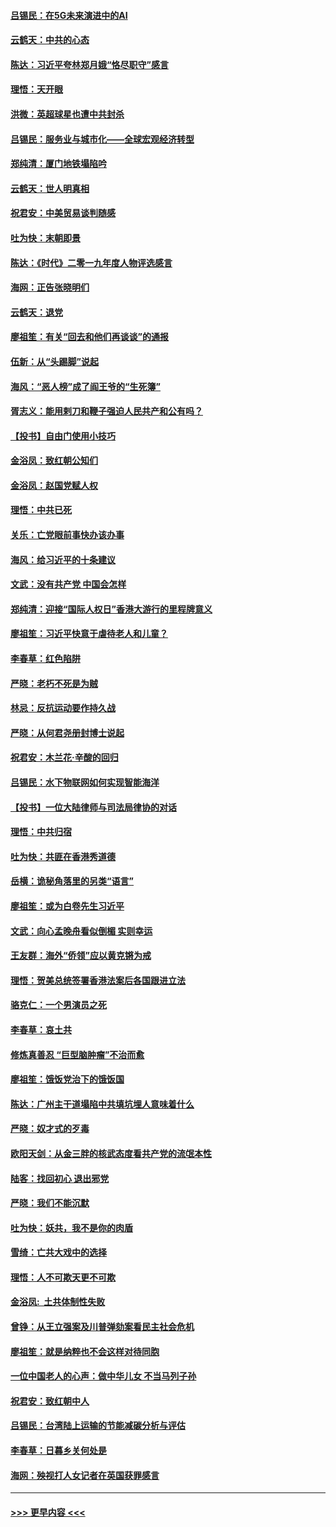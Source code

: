 #### [吕锡民：在5G未来演进中的AI](../pages/nsc993/n11730010.md?t=12190601) 
#### [云鹤天：中共的心态](../pages/nsc993/n11729906.md?t=12190601) 
#### [陈达：习近平夸林郑月娥“恪尽职守”感言](../pages/nsc993/n11729881.md?t=12190601) 
#### [理悟：天开眼](../pages/nsc993/n11729699.md?t=12190601) 
#### [洪微：英超球星也遭中共封杀](../pages/nsc993/n11727243.md?t=12190601) 
#### [吕锡民：服务业与城市化——全球宏观经济转型](../pages/nsc993/n11725845.md?t=12190601) 
#### [郑纯清：厦门地铁塌陷吟](../pages/nsc993/n11725813.md?t=12190601) 
#### [云鹤天：世人明真相](../pages/nsc993/n11725621.md?t=12190601) 
#### [祝君安：中美贸易谈判随感](../pages/nsc993/n11725609.md?t=12190601) 
#### [吐为快：末朝即景](../pages/nsc993/n11723365.md?t=12190601) 
#### [陈达：《时代》二零一九年度人物评选感言](../pages/nsc993/n11723337.md?t=12190601) 
#### [海网：正告张晓明们](../pages/nsc993/n11723228.md?t=12190601) 
#### [云鹤天：退党](../pages/nsc993/n11723056.md?t=12190601) 
#### [廖祖笙：有关“回去和他们再谈谈”的通报](../pages/nsc993/n11722442.md?t=12190601) 
#### [伍新：从“头踢脚”说起](../pages/nsc993/n11722429.md?t=12190601) 
#### [海风：“恶人榜”成了阎王爷的“生死簿”](../pages/nsc993/n11722272.md?t=12190601) 
#### [胥志义：能用剌刀和鞭子强迫人民共产和公有吗？](../pages/nsc993/n11720569.md?t=12190601) 
#### [【投书】自由门使用小技巧](../pages/nsc993/n11720180.md?t=12190601) 
#### [金浴凤：致红朝公知们](../pages/nsc993/n11720563.md?t=12190601) 
#### [金浴凤：赵国党赋人权](../pages/nsc993/n11720533.md?t=12190601) 
#### [理悟：中共已死](../pages/nsc993/n11720233.md?t=12190601) 
#### [关乐：亡党眼前事快办该办事](../pages/nsc993/n11719160.md?t=12190601) 
#### [海风：给习近平的十条建议](../pages/nsc993/n11717616.md?t=12190601) 
#### [文武：没有共产党 中国会怎样](../pages/nsc993/n11717584.md?t=12190601) 
#### [郑纯清：迎接“国际人权日”香港大游行的里程牌意义](../pages/nsc993/n11717417.md?t=12190601) 
#### [廖祖笙：习近平快意于虐待老人和儿童？](../pages/nsc993/n11715313.md?t=12190601) 
#### [李春草：红色陷阱](../pages/nsc993/n11715029.md?t=12190601) 
#### [严晓：老朽不死是为贼](../pages/nsc993/n11712910.md?t=12190601) 
#### [林忌：反抗运动要作持久战](../pages/nsc993/n11712623.md?t=12190601) 
#### [严晓：从何君尧册封博士说起](../pages/nsc993/n11712465.md?t=12190601) 
#### [祝君安：木兰花·辛酸的回归](../pages/nsc993/n11712381.md?t=12190601) 
#### [吕锡民：水下物联网如何实现智能海洋](../pages/nsc993/n11711158.md?t=12190601) 
#### [【投书】一位大陆律师与司法局律协的对话](../pages/nsc993/n11709675.md?t=12190601) 
#### [理悟：中共归宿](../pages/nsc993/n11710059.md?t=12190601) 
#### [吐为快：共匪在香港秀道德](../pages/nsc993/n11709979.md?t=12190601) 
#### [岳横：诡秘角落里的另类“语言”](../pages/nsc993/n11709792.md?t=12190601) 
#### [廖祖笙：或为白卷先生习近平](../pages/nsc993/n11708330.md?t=12190601) 
#### [文武：向心孟晚舟看似倒楣 实则幸运](../pages/nsc993/n11708236.md?t=12190601) 
#### [王友群：海外“侨领”应以黄克锵为戒](../pages/nsc993/n11706176.md?t=12190601) 
#### [理悟：贺美总统签署香港法案后各国跟进立法](../pages/nsc993/n11706853.md?t=12190601) 
#### [骆克仁：一个男演员之死](../pages/nsc993/n11706677.md?t=12190601) 
#### [李春草：哀土共](../pages/nsc993/n11706255.md?t=12190601) 
#### [修炼真善忍 “巨型脑肿瘤”不治而愈](../pages/nsc993/n11705340.md?t=12190601) 
#### [廖祖笙：饿饭党治下的饿饭国](../pages/nsc993/n11705085.md?t=12190601) 
#### [陈达：广州主干道塌陷中共填坑埋人意味着什么](../pages/nsc993/n11705046.md?t=12190601) 
#### [严晓：奴才式的歹毒](../pages/nsc993/n11704826.md?t=12190601) 
#### [欧阳天剑：从金三胖的核武态度看共产党的流氓本性](../pages/nsc993/n11702238.md?t=12190601) 
#### [陆客：找回初心 退出邪党](../pages/nsc993/n11702213.md?t=12190601) 
#### [严晓：我们不能沉默](../pages/nsc993/n11702110.md?t=12190601) 
#### [吐为快：妖共，我不是你的肉盾](../pages/nsc993/n11701366.md?t=12190601) 
#### [雪绮：亡共大戏中的选择](../pages/nsc993/n11699922.md?t=12190601) 
#### [理悟：人不可欺天更不可欺](../pages/nsc993/n11699657.md?t=12190601) 
#### [金浴凤:  土共体制性失败](../pages/nsc993/n11699361.md?t=12190601) 
#### [曾铮：从王立强案及川普弹劾案看民主社会危机](../pages/nsc993/n11699318.md?t=12190601) 
#### [廖祖笙：就是纳粹也不会这样对待同胞](../pages/nsc993/n11697658.md?t=12190601) 
#### [一位中国老人的心声：做中华儿女 不当马列子孙](../pages/nsc993/n11697525.md?t=12190601) 
#### [祝君安：致红朝中人](../pages/nsc993/n11697518.md?t=12190601) 
#### [吕锡民：台湾陆上运输的节能减碳分析与评估](../pages/nsc993/n11694983.md?t=12190601) 
#### [李春草：日暮乡关何处是](../pages/nsc993/n11694805.md?t=12190601) 
#### [海网：殃视打人女记者在英国获罪感言](../pages/nsc993/n11693832.md?t=12190601) 

----
#### [ >>> 更早内容 <<< ](../indexes/nsc993-earlier.md)
